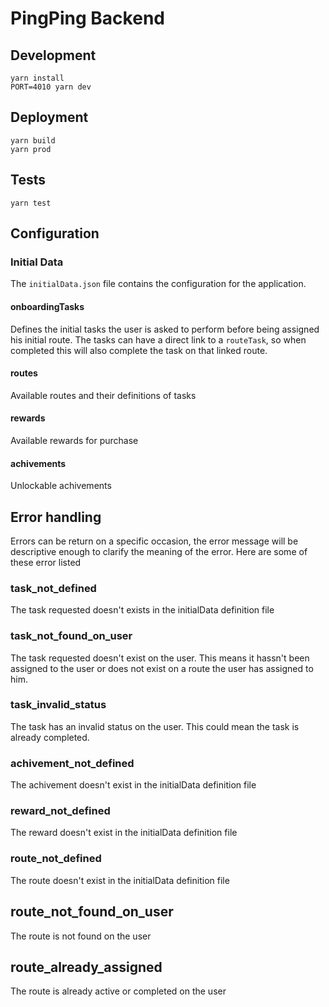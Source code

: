 # PingPing Backend

## Development
```
yarn install
PORT=4010 yarn dev
```

## Deployment
```
yarn build
yarn prod
```

## Tests
```
yarn test
```

## Configuration

### Initial Data
The `initialData.json` file contains the configuration for the application.

#### onboardingTasks
Defines the initial tasks the user is asked to perform before being assigned his initial route. The tasks can have a direct link to a `routeTask`, so when completed this will also complete the task on that linked route.

#### routes
Available routes and their definitions of tasks

#### rewards
Available rewards for purchase

#### achivements
Unlockable achivements

## Error handling
Errors can be return on a specific occasion, the error message will be descriptive enough to clarify the meaning of the error. Here are some of these error listed

### task_not_defined
The task requested doesn't exists in the initialData definition file

### task_not_found_on_user
The task requested doesn't  exist on the user. This means it hassn't been assigned to the user or does not exist on a route the user has assigned to him.

### task_invalid_status
The task has an invalid status on the user. This could mean the task is already completed.

### achivement_not_defined
The achivement doesn't exist in the initialData definition file

### reward_not_defined
The reward doesn't exist in the initialData definition file

### route_not_defined
The route doesn't exist in the initialData definition file

## route_not_found_on_user
The route is not found on the user

## route_already_assigned
The route is already active or completed on the user